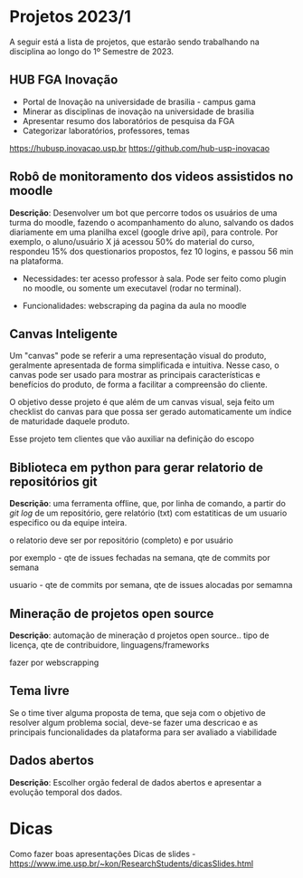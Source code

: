 # Projetos 2023/1

A seguir está a lista de projetos,  que estarão sendo trabalhando na disciplina ao longo do 1º Semestre de 2023.

## HUB FGA Inovação

- Portal de Inovação na universidade de brasilia - campus gama
- Minerar as disciplinas de inovação na universidade de brasilia
- Apresentar resumo dos laboratórios de pesquisa da FGA 
- Categorizar laboratórios, professores, temas

https://hubusp.inovacao.usp.br
https://github.com/hub-usp-inovacao


## Robô de monitoramento dos videos assistidos no moodle 

**Descrição**: Desenvolver um bot que percorre todos os usuários de uma turma do moodle, fazendo o acompanhamento do aluno, salvando os dados diariamente em uma planilha excel (google drive api), para controle. Por exemplo, o aluno/usuário X já acessou 50% do material do curso, respondeu 15% dos questionarios propostos, fez 10 logins, e passou 56 min na plataforma.

- Necessidades: ter acesso professor à sala. Pode ser feito como plugin no moodle, ou somente um executavel (rodar no terminal). 

- Funcionalidades: webscraping da pagina da aula no moodle 

## Canvas Inteligente

Um "canvas" pode se referir a uma representação visual do produto, geralmente apresentada de forma simplificada e intuitiva. Nesse caso, o canvas pode ser usado para mostrar as principais características e benefícios do produto, de forma a facilitar a compreensão do cliente.

O objetivo desse projeto é que além de um canvas visual, seja feito um checklist do canvas para que possa ser gerado automaticamente um índice de maturidade daquele produto.

Esse projeto tem clientes que vão auxiliar na definição do escopo


## Biblioteca em python para gerar relatorio de repositórios git

**Descrição**: uma ferramenta offline, que, por linha de comando,  a partir do *git log* de um repositório, gere relatório (txt) com estatiticas de um usuario especifico ou da equipe inteira. 

o relatorio deve ser por repositório (completo) e por usuário

por exemplo - qte de issues fechadas na semana, qte de commits por semana

usuario - qte de commits por semana, qte de issues alocadas por semamna



## Mineração de projetos open source

**Descrição**:
automação de mineração d projetos open source.. tipo de licença, qte de contribuidore, linguagens/frameworks

fazer por webscrapping



## Tema livre

Se o time tiver alguma proposta de tema, que seja com o objetivo de resolver algum problema social, deve-se fazer uma descricao e as principais funcionalidades da plataforma para ser avaliado a viabilidade

## Dados abertos 
 
 **Descrição**: Escolher orgão federal de dados abertos e apresentar a evolução temporal dos dados.


# Dicas

Como fazer boas apresentações
Dicas de slides -  https://www.ime.usp.br/~kon/ResearchStudents/dicasSlides.html
